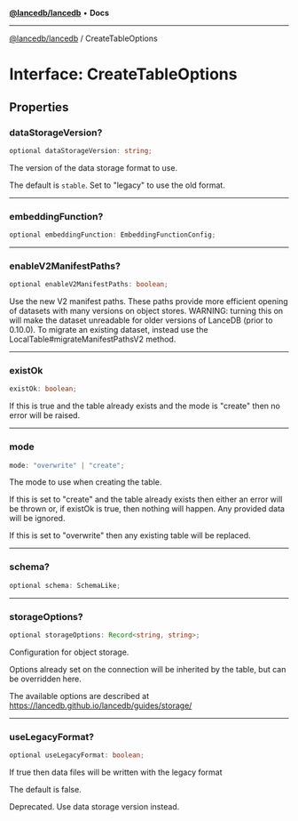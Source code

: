 [**@lancedb/lancedb**](../README.md) • **Docs**

***

[@lancedb/lancedb](../README.md) / CreateTableOptions

# Interface: CreateTableOptions

## Properties

### dataStorageVersion?

```ts
optional dataStorageVersion: string;
```

The version of the data storage format to use.

The default is `stable`.
Set to "legacy" to use the old format.

***

### embeddingFunction?

```ts
optional embeddingFunction: EmbeddingFunctionConfig;
```

***

### enableV2ManifestPaths?

```ts
optional enableV2ManifestPaths: boolean;
```

Use the new V2 manifest paths. These paths provide more efficient
opening of datasets with many versions on object stores.  WARNING:
turning this on will make the dataset unreadable for older versions
of LanceDB (prior to 0.10.0). To migrate an existing dataset, instead
use the LocalTable#migrateManifestPathsV2 method.

***

### existOk

```ts
existOk: boolean;
```

If this is true and the table already exists and the mode is "create"
then no error will be raised.

***

### mode

```ts
mode: "overwrite" | "create";
```

The mode to use when creating the table.

If this is set to "create" and the table already exists then either
an error will be thrown or, if existOk is true, then nothing will
happen.  Any provided data will be ignored.

If this is set to "overwrite" then any existing table will be replaced.

***

### schema?

```ts
optional schema: SchemaLike;
```

***

### storageOptions?

```ts
optional storageOptions: Record<string, string>;
```

Configuration for object storage.

Options already set on the connection will be inherited by the table,
but can be overridden here.

The available options are described at https://lancedb.github.io/lancedb/guides/storage/

***

### useLegacyFormat?

```ts
optional useLegacyFormat: boolean;
```

If true then data files will be written with the legacy format

The default is false.

Deprecated. Use data storage version instead.
